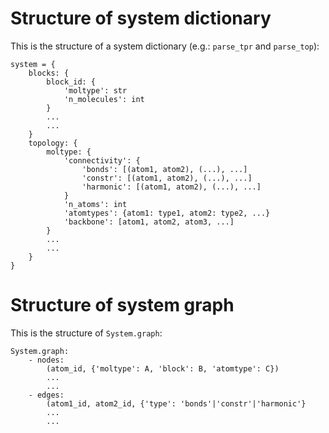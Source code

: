 # Structure of system dictionary

This is the structure of a system dictionary (e.g.: `parse_tpr` and `parse_top`):

``` 
system = {
    blocks: {
        block_id: {
            'moltype': str
            'n_molecules': int
        }
        ...
        ...
    }
    topology: {
        moltype: {
            'connectivity': {
                'bonds': [(atom1, atom2), (...), ...]
                'constr': [(atom1, atom2), (...), ...]
                'harmonic': [(atom1, atom2), (...), ...]
            }
            'n_atoms': int
            'atomtypes': {atom1: type1, atom2: type2, ...}
            'backbone': [atom1, atom2, atom3, ...]
        }
        ...
        ...
    }
}
```

# Structure of system graph

This is the structure of `System.graph`:

``` 
System.graph:
    - nodes:
        (atom_id, {'moltype': A, 'block': B, 'atomtype': C})
        ...
        ...
    - edges:
        (atom1_id, atom2_id, {'type': 'bonds'|'constr'|'harmonic'}
        ...
        ...
```
